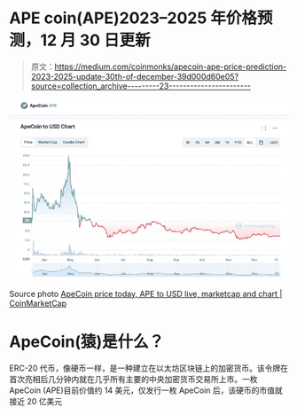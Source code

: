 # APE coin(APE)2023–2025 年价格预测，12 月 30 日更新

> 原文：<https://medium.com/coinmonks/apecoin-ape-price-prediction-2023-2025-update-30th-of-december-39d000d60e05?source=collection_archive---------23----------------------->

![](img/50f08a55484f5cc0bb9f99f41acb9b37.png)

Source photo [ApeCoin price today, APE to USD live, marketcap and chart | CoinMarketCap](https://coinmarketcap.com/currencies/apecoin-ape/)

# ApeCoin(猿)是什么？

ERC-20 代币，像硬币一样，是一种建立在以太坊区块链上的加密货币。该令牌在首次亮相后几分钟内就在几乎所有主要的中央加密货币交易所上市。一枚 ApeCoin (APE)目前价值约 14 美元，仅发行一枚 ApeCoin 后，该硬币的市值就接近 20 亿美元